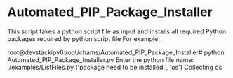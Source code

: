 # Automated_PIP_Package_Installer
This script takes a python script file as input and installs all required Python packages required by python script file
For example:

root@devstackipv6:/opt/chams/Automated_PIP_Package_Installer# python Automated_PIP_Package_Installer.py
Enter the python file name:
./examples/ListFiles.py
('package need to be installed:', 'os')
Collecting os


